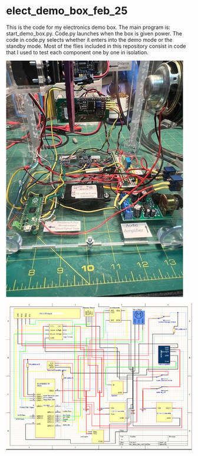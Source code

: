 # elect_demo_box_feb_25
This is the code for my electronics demo box.  The main program is: start_demo_box.py.  Code.py launches when the box is given power.  The code in code.py selects whether it enters into the demo mode or the standby mode.
Most of the flies included in this repository consist in code that I used to test each component one by one in isolation.

![back view of the box](back_of_box.jpg)

![Image of the schematic for this project](schematic.png)
